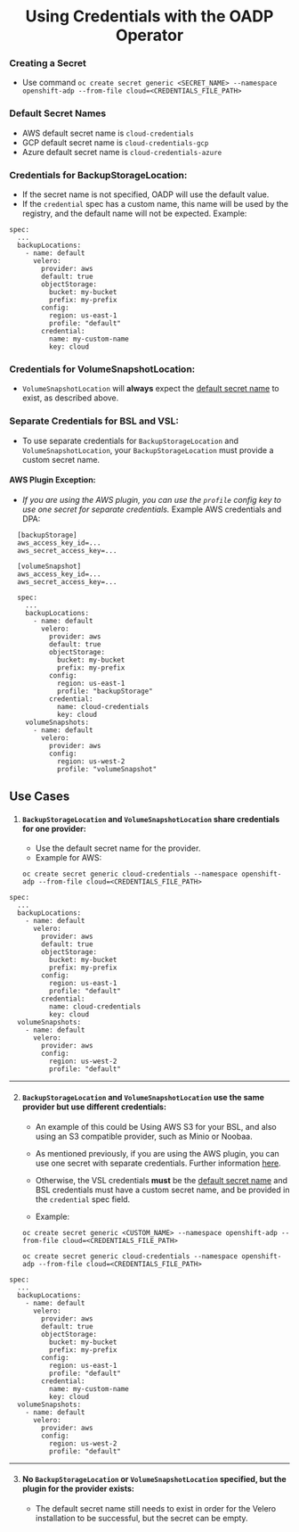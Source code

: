 <h1 align="center">Using Credentials with the OADP Operator</h1>

### Creating a Secret

- Use command `oc create secret generic <SECRET_NAME> --namespace openshift-adp --from-file cloud=<CREDENTIALS_FILE_PATH>`

<h3>Default Secret Names<a id="defaultsecrets"></a></h3>

  - AWS default secret name is `cloud-credentials`
  - GCP default secret name is `cloud-credentials-gcp`
  - Azure default secret name is `cloud-credentials-azure`

### Credentials for BackupStorageLocation:

- If the secret name is not specified, OADP will use the default value.
- If the `credential` spec has a custom name, this name will be used by the
  registry, and the default name will not be expected. Example:

```
spec:
  ...
  backupLocations:
    - name: default
      velero:
        provider: aws
        default: true
        objectStorage:
          bucket: my-bucket
          prefix: my-prefix
        config:
          region: us-east-1
          profile: "default"
        credential:
          name: my-custom-name
          key: cloud
```

    
### Credentials for VolumeSnapshotLocation:

- `VolumeSnapshotLocation` will **always** expect the [default secret name](#defaultsecrets) 
to exist, as described above.

### Separate Credentials for BSL and VSL:

- To use separate credentials for `BackupStorageLocation` and `VolumeSnapshotLocation`, 
your `BackupStorageLocation` must provide a custom secret name.

#### AWS Plugin Exception:

  - *If you are using the AWS plugin, you can use the `profile` config key
    to use one secret for separate credentials.* 
    Example AWS credentials and DPA:

  ```
    [backupStorage]
    aws_access_key_id=...
    aws_secret_access_key=...

    [volumeSnapshot]
    aws_access_key_id=...
    aws_secret_access_key=...
  ```

  ```
    spec:
      ...
      backupLocations:
        - name: default
          velero:
            provider: aws
            default: true
            objectStorage:
              bucket: my-bucket
              prefix: my-prefix
            config:
              region: us-east-1
              profile: "backupStorage"
            credential:
              name: cloud-credentials
              key: cloud
      volumeSnapshots:
        - name: default
          velero:
            provider: aws
            config:
              region: us-west-2
              profile: "volumeSnapshot"
  ```


## Use Cases

1. #### `BackupStorageLocation` and `VolumeSnapshotLocation` share credentials for one provider:

    - Use the default secret name for the provider.
    - Example for AWS:

    `oc create secret generic cloud-credentials --namespace openshift-adp --from-file cloud=<CREDENTIALS_FILE_PATH>`

```
spec:
  ...
  backupLocations:
    - name: default
      velero:
        provider: aws
        default: true
        objectStorage:
          bucket: my-bucket
          prefix: my-prefix
        config:
          region: us-east-1
          profile: "default"
        credential:
          name: cloud-credentials
          key: cloud
  volumeSnapshots:
    - name: default
      velero:
        provider: aws
        config:
          region: us-west-2
          profile: "default"
```

<hr style="height:1px;border:none;color:#333;">

2. #### `BackupStorageLocation` and `VolumeSnapshotLocation` use the same provider but use different credentials:

    - An example of this could be Using AWS S3 for your BSL, and also using an S3 
    compatible provider, such as Minio or Noobaa.

    - As mentioned previously, if you are using the AWS plugin, you can use one
      secret with separate credentials. Further information [here](#separatecreds).
                
    - Otherwise, the VSL credentials **must** be the [default secret name](#defaultsecrets) and 
    BSL credentials must have a custom secret name, and be provided in the `credential` spec field.

    - Example:

    `oc create secret generic <CUSTOM_NAME> --namespace openshift-adp --from-file cloud=<CREDENTIALS_FILE_PATH>`

    `oc create secret generic cloud-credentials --namespace openshift-adp --from-file cloud=<CREDENTIALS_FILE_PATH>`

```
spec:
  ...
  backupLocations:
    - name: default
      velero:
        provider: aws
        default: true
        objectStorage:
          bucket: my-bucket
          prefix: my-prefix
        config:
          region: us-east-1
          profile: "default"
        credential:
          name: my-custom-name
          key: cloud
  volumeSnapshots:
    - name: default
      velero:
        provider: aws
        config:
          region: us-west-2
          profile: "default"
```

<hr style="height:1px;border:none;color:#333;">

3. #### No `BackupStorageLocation` or `VolumeSnapshotLocation` specified, but the plugin for the provider exists:

    - The default secret name still needs to exist in order for the Velero installation
    to be successful, but the secret can be empty.